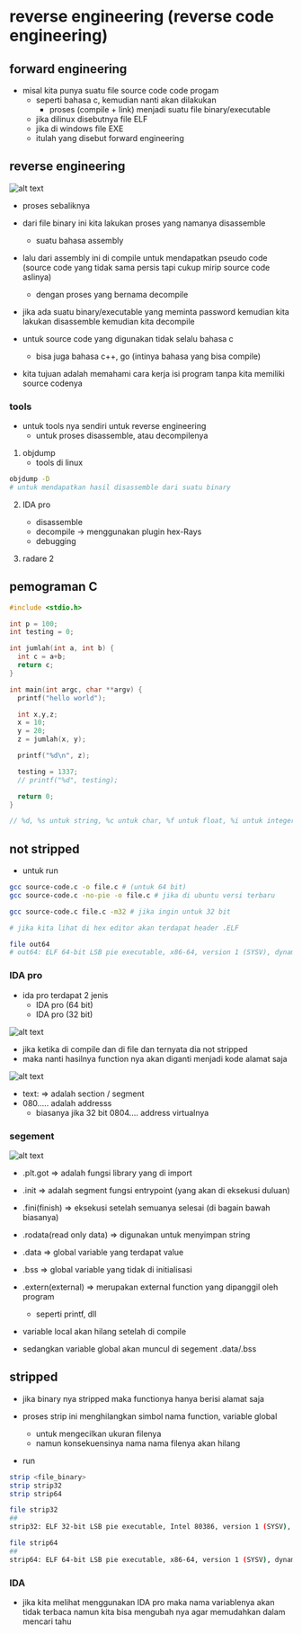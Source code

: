 # reverse engineering (reverse code engineering)
## forward engineering
- misal kita punya suatu file source code code progam
  - seperti bahasa c, kemudian nanti akan dilakukan 
    - proses (compile + link) menjadi suatu file binary/executable
  - jika dilinux disebutnya file ELF
  - jika di windows file EXE
  - itulah yang disebut forward engineering

## reverse engineering
![alt text](docs/images/image-5.png)
- proses sebaliknya
- dari file binary ini kita lakukan proses yang namanya disassemble
  - suatu bahasa assembly

- lalu dari assembly ini di compile untuk mendapatkan pseudo code (source code yang tidak sama persis tapi cukup mirip source code aslinya)
  - dengan proses yang bernama decompile
- jika ada suatu binary/executable yang meminta password kemudian kita lakukan disassemble kemudian kita decompile

- untuk source code yang digunakan tidak selalu bahasa c
  - bisa juga bahasa c++, go (intinya bahasa yang bisa compile)

- kita tujuan adalah memahami cara kerja isi program tanpa kita memiliki source codenya

### tools
- untuk tools nya sendiri untuk reverse engineering
  - untuk proses disassemble, atau decompilenya

1. objdump
   - tools di linux
```bash
objdump -D
# untuk mendapatkan hasil disassemble dari suatu binary
```

2. IDA pro
   - disassemble
   - decompile -> menggunakan plugin hex-Rays
   - debugging

3. radare 2

## pemograman C
```c
#include <stdio.h>

int p = 100;
int testing = 0;

int jumlah(int a, int b) {
  int c = a+b;
  return c;
}

int main(int argc, char **argv) {
  printf("hello world");

  int x,y,z;
  x = 10;
  y = 20;
  z = jumlah(x, y);

  printf("%d\n", z);

  testing = 1337;
  // printf("%d", testing);

  return 0;
}

// %d, %s untuk string, %c untuk char, %f untuk float, %i untuk integer
```

## not stripped
- untuk run
```bash
gcc source-code.c -o file.c # (untuk 64 bit)
gcc source-code.c -no-pie -o file.c # jika di ubuntu versi terbaru

gcc source-code.c file.c -m32 # jika ingin untuk 32 bit

# jika kita lihat di hex editor akan terdapat header .ELF

file out64
# out64: ELF 64-bit LSB pie executable, x86-64, version 1 (SYSV), dynamically linked, interpreter /lib64/ld-linux-x86-64.so.2, BuildID[sha1]=b51b91d9430eb4f0f54150b6b2b56e5aca35667d, for GNU/Linux 3.2.0, not stripped
```

### IDA pro
- ida pro terdapat 2 jenis
  - IDA pro (64 bit)
  - IDA pro (32 bit)

![alt text](docs/images/image-6.png)
- jika ketika di compile dan di file dan ternyata dia not stripped
- maka nanti hasilnya function nya akan diganti menjadi kode alamat saja

![alt text](docs/images/image-7.png)
- text: => adalah section / segment
- 080..... adalah addresss
  - biasanya jika 32 bit 0804.... address virtualnya

### segement
![alt text](docs/images/image-8.png)
- .plt.got => adalah fungsi library yang di import
- .init => adalah segment fungsi entrypoint (yang akan di eksekusi duluan)
- .fini(finish) => eksekusi setelah semuanya selesai (di bagain bawah biasanya)
- .rodata(read only data) => digunakan untuk menyimpan string
- .data => global variable yang terdapat value
- .bss => global variable yang tidak di initialisasi
- .extern(external) => merupakan external function yang dipanggil oleh program
  - seperti printf, dll

- variable local akan hilang setelah di compile
- sedangkan variable global akan muncul di segement .data/.bss

## stripped
- jika binary nya stripped maka functionya hanya berisi alamat saja
- proses strip ini menghilangkan simbol nama function, variable global
  - untuk mengecilkan ukuran filenya
  - namun konsekuensinya nama nama filenya akan hilang

- run
```bash
strip <file_binary>
strip strip32
strip strip64

file strip32
##
strip32: ELF 32-bit LSB pie executable, Intel 80386, version 1 (SYSV), dynamically linked, interpreter /lib/ld-linux.so.2, for GNU/Linux 3.2.0, BuildID[sha1]=ed6fdd7d2e42f686877516f5eaa18fcdaec301ae, stripped

file strip64
##
strip64: ELF 64-bit LSB pie executable, x86-64, version 1 (SYSV), dynamically linked, interpreter /lib64/ld-linux-x86-64.so.2, BuildID[sha1]=b51b91d9430eb4f0f54150b6b2b56e5aca35667d, for GNU/Linux 3.2.0, stripped
```

### IDA 
- jika kita melihat menggunakan IDA pro maka nama variablenya akan tidak terbaca namun kita bisa mengubah nya agar memudahkan dalam mencari tahu